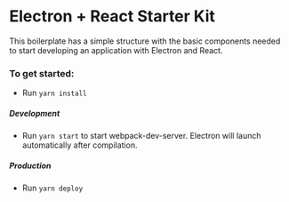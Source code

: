 # Electron + React Starter Kit

This boilerplate has a simple structure with the basic components needed to start developing an application with Electron and React.

### To get started:
* Run `yarn install`

##### Development
* Run `yarn start` to start webpack-dev-server. Electron will launch automatically after compilation.

##### Production
* Run `yarn deploy`
